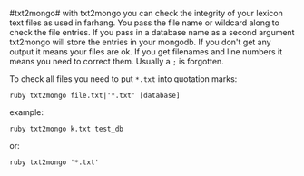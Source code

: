 #txt2mongo#
with txt2mongo you can check the integrity of your lexicon text files as
used in farhang. You pass the file name or wildcard along to check the
file entries. If you pass in a database name as a second argument txt2mongo
will store the entries in your mongodb. If you don't get any output it means
your files are ok. If you get filenames and line numbers it means you need to
correct them. Usually a `;` is forgotten.

To check all files you need to put `*.txt` into quotation marks:

`ruby txt2mongo file.txt|'*.txt' [database]`

example:

`ruby txt2mongo k.txt test_db`

or:

`ruby txt2mongo '*.txt'`
